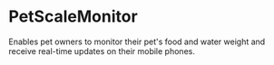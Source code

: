 # PetScaleMonitor
Enables pet owners to monitor their pet's food and water weight and receive real-time updates on their mobile phones.
